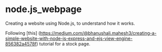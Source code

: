 # node.js_webpage
Creating a website using Node.js, to understand how it works.

Following [this] (https://medium.com/@bhanushali.mahesh3/creating-a-simple-website-with-node-js-express-and-ejs-view-engine-856382a4578f)
 tutorial for a stock page. 
